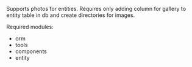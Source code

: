 Supports photos for entities.
Requires only adding column for gallery to entity table in db
and create directories for images.

Required modules:
 - orm
 - tools
 - components
 - entity
